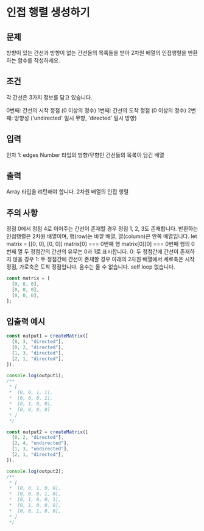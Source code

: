 # 인접 행렬 생성하기

## 문제

방향이 있는 간선과 방향이 없는 간선들의 목록들을 받아 2차원 배열의 인접행렬을 반환하는 함수를 작성하세요.

## 조건

각 간선은 3가지 정보를 담고 있습니다.

0번째: 간선의 시작 정점 (0 이상의 정수)
1번째: 간선의 도착 정점 (0 이상의 정수)
2번째: 방향성 ('undirected' 일시 무향, 'directed' 일시 방향)

## 입력

인자 1: edges
Number 타입의 방향/무향인 간선들의 목록이 담긴 배열

## 출력

Array 타입을 리턴해야 합니다.
2차원 배열의 인접 행렬

## 주의 사항

정점 0에서 정점 4로 이어주는 간선이 존재할 경우 정점 1, 2, 3도 존재합니다.
반환하는 인접행렬은 2차원 배열이며, 행(row)는 바깥 배열, 열(column)은 안쪽 배열입니다.
let matrix = [[0, 0], [0, 0]]
matrix[0] === 0번째 행
matrix[0][0] === 0번째 행의 0번째 열
두 정점간의 간선의 유무는 0과 1로 표시합니다.
0: 두 정점간에 간선이 존재하지 않을 경우
1: 두 정점간에 간선이 존재할 경우
아래의 2차원 배열에서 세로축은 시작 정점, 가로축은 도착 정점입니다.
음수는 올 수 없습니다.
self loop 없습니다.

```js
const matrix = [
  [0, 0, 0],
  [0, 0, 0],
  [0, 0, 0],
];
```

## 입출력 예시

```js
const output1 = createMatrix([
  [0, 3, "directed"],
  [0, 2, "directed"],
  [1, 3, "directed"],
  [2, 1, "directed"],
]);

console.log(output1);
/**
 * [
 *  [0, 0, 1, 1],
 *  [0, 0, 0, 1],
 *  [0, 1, 0, 0],
 *  [0, 0, 0, 0]
 * ]
 */

const output2 = createMatrix([
  [0, 2, "directed"],
  [2, 4, "undirected"],
  [1, 3, "undirected"],
  [2, 1, "directed"],
]);

console.log(output2);
/**
 * [
 *  [0, 0, 1, 0, 0],
 *  [0, 0, 0, 1, 0],
 *  [0, 1, 0, 0, 1],
 *  [0, 1, 0, 0, 0],
 *  [0, 0, 1, 0, 0],
 * ]
 */
```
